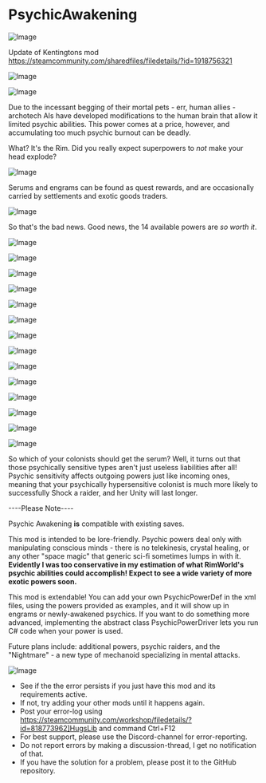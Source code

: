 # PsychicAwakening

![Image](https://i.imgur.com/WAEzk68.png)

Update of Kentingtons mod
https://steamcommunity.com/sharedfiles/filedetails/?id=1918756321

![Image](https://i.imgur.com/7Gzt3Rg.png)

	
![Image](https://i.imgur.com/NOW7jU1.png)

Due to the incessant begging of their mortal pets - err, human allies - archotech AIs have developed modifications to the human brain that allow it limited psychic abilities. This power comes at a price, however, and accumulating too much psychic burnout can be deadly.

What? It's the Rim. Did you really expect superpowers to *not* make your head explode?

![Image](https://i.imgur.com/TJ5j9Hk.png)


Serums and engrams can be found as quest rewards, and are occasionally carried by settlements and exotic goods traders.

![Image](https://i.imgur.com/b1K8GZ0.png)


So that's the bad news. Good news, the 14 available powers are *so worth it*.

![Image](https://i.imgur.com/4u59JRI.png)

![Image](https://i.imgur.com/r3K7da8.png)

![Image](https://i.imgur.com/sAl5GmQ.png)

![Image](https://i.imgur.com/wA87NFy.png)

![Image](https://i.imgur.com/GKeQPJ3.png)

![Image](https://i.imgur.com/SdOYUM9.png)

![Image](https://i.imgur.com/4vibaMn.png)

![Image](https://i.imgur.com/3idotyl.png)

![Image](https://i.imgur.com/b2jbGSN.png)

![Image](https://i.imgur.com/oZFFhCK.png)

![Image](https://i.imgur.com/EJ5XzaV.png)

![Image](https://i.imgur.com/V0KYh0S.png)

![Image](https://i.imgur.com/izd2cHU.png)

![Image](https://i.imgur.com/YbjLmBn.png)


So which of your colonists should get the serum? Well, it turns out that those psychically sensitive types aren't just useless liabilities after all! Psychic sensitivity affects outgoing powers just like incoming ones, meaning that your psychically hypersensitive colonist is much more likely to successfully Shock a raider, and her Unity will last longer.

----Please Note----

Psychic Awakening **is** compatible with existing saves.

This mod is intended to be lore-friendly. Psychic powers deal only with manipulating conscious minds - there is no telekinesis, crystal healing, or any other "space magic" that generic sci-fi sometimes lumps in with it. **Evidently I was too conservative in my estimation of what RimWorld's psychic abilities could accomplish! Expect to see a wide variety of more exotic powers soon.**

This mod is extendable! You can add your own PsychicPowerDef in the xml files, using the powers provided as examples, and it will show up in engrams or newly-awakened psychics. If you want to do something more advanced, implementing the abstract class PsychicPowerDriver lets you run C# code when your power is used.

Future plans include: additional powers, psychic raiders, and the "Nightmare" - a new type of mechanoid specializing in mental attacks.

![Image](https://i.imgur.com/Rs6T6cr.png)



-  See if the the error persists if you just have this mod and its requirements active.
-  If not, try adding your other mods until it happens again.
-  Post your error-log using https://steamcommunity.com/workshop/filedetails/?id=818773962]HugsLib and command Ctrl+F12
-  For best support, please use the Discord-channel for error-reporting.
-  Do not report errors by making a discussion-thread, I get no notification of that.
-  If you have the solution for a problem, please post it to the GitHub repository.




